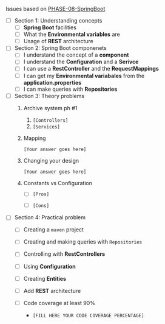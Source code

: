 Issues based on [PHASE-08-SpringBoot](08-SpringBoot.md)


- [ ] Section 1: Understanding concepts
    - [ ] **Spring Boot** facilities
    - [ ] What the **Environmental variables** are
    - [ ] Usage of **REST** architecture

- [ ] Section 2: Spring Boot componenets
  - [ ] I understand the concept of a **component**
  - [ ] I understand the **Configuration** and a **Serivce**
  - [ ] I can use a **RestController** and the **RequestMappings**
  - [ ] I can get my **Environmental variabales** from the **application.properties**
  - [ ] I can make queries with **Repositories**

- [ ] Section 3: Theory problems
  1. Archive system ph #1
     
     1. `[Controllers]`
     2. `[Services]`
  2. Mapping
     
     `[Your answer goes here]` 
  3. Changing your design
     
     `[Your answer goes here]`

  4. Constants vs Configuration
     
     - [ ] `[Pros]`
     - [ ] `[Cons]`


- [ ] Section 4: Practical problem
    - [ ] Creating a `maven` project
    - [ ] Creating and making queries with `Repositories`
   
    - [ ] Controlling with **RestControllers**
    - [ ] Using **Configuration**
    - [ ] Creating **Entities**
    - [ ] Add **REST** architecture
    - [ ] Code coverage at least 90%
        - `[FILL HERE YOUR CODE COVERAGE PERCENTAGE]`

